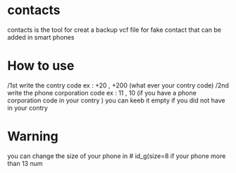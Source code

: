 # contacts
contacts is the tool for creat a backup vcf file for fake contact that can be added in smart phones 

# How to use 
/1st write the contry code ex : +20 , +200 (what ever your contry code)
/2nd write the phone corporation code ex : 11 , 10 (if you have a phone corporation code in your contry )
you can keeb it empty if you did not have in your contry 

# Warning 
you can change the size of your phone in  # id_g(size=8 if your phone more than 13 num 
